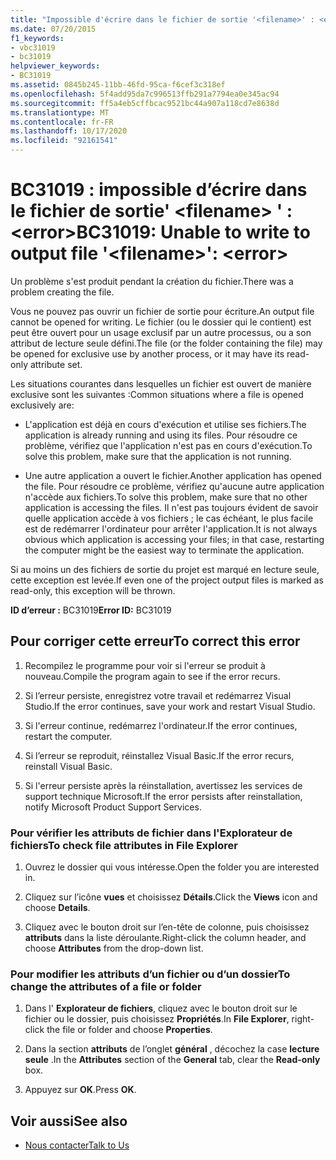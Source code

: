 ```yaml
---
title: "Impossible d'écrire dans le fichier de sortie '<filename>' : <error>"
ms.date: 07/20/2015
f1_keywords:
- vbc31019
- bc31019
helpviewer_keywords:
- BC31019
ms.assetid: 0845b245-11bb-46fd-95ca-f6cef3c318ef
ms.openlocfilehash: 5f4add95da7c996513ffb291a7794ea0e345ac94
ms.sourcegitcommit: ff5a4eb5cffbcac9521bc44a907a118cd7e8638d
ms.translationtype: MT
ms.contentlocale: fr-FR
ms.lasthandoff: 10/17/2020
ms.locfileid: "92161541"
---
```

# <a name="bc31019-unable-to-write-to-output-file-filename-error"></a><span data-ttu-id="e31b9-102">BC31019 : impossible d’écrire dans le fichier de sortie' \<filename> ' : \<error></span><span class="sxs-lookup"><span data-stu-id="e31b9-102">BC31019: Unable to write to output file '\<filename>': \<error></span></span>

<span data-ttu-id="e31b9-103">Un problème s'est produit pendant la création du fichier.</span><span class="sxs-lookup"><span data-stu-id="e31b9-103">There was a problem creating the file.</span></span>

 <span data-ttu-id="e31b9-104">Vous ne pouvez pas ouvrir un fichier de sortie pour écriture.</span><span class="sxs-lookup"><span data-stu-id="e31b9-104">An output file cannot be opened for writing.</span></span> <span data-ttu-id="e31b9-105">Le fichier (ou le dossier qui le contient) est peut être ouvert pour un usage exclusif par un autre processus, ou a son attribut de lecture seule défini.</span><span class="sxs-lookup"><span data-stu-id="e31b9-105">The file (or the folder containing the file) may be opened for exclusive use by another process, or it may have its read-only attribute set.</span></span>

 <span data-ttu-id="e31b9-106">Les situations courantes dans lesquelles un fichier est ouvert de manière exclusive sont les suivantes :</span><span class="sxs-lookup"><span data-stu-id="e31b9-106">Common situations where a file is opened exclusively are:</span></span>

- <span data-ttu-id="e31b9-107">L'application est déjà en cours d'exécution et utilise ses fichiers.</span><span class="sxs-lookup"><span data-stu-id="e31b9-107">The application is already running and using its files.</span></span> <span data-ttu-id="e31b9-108">Pour résoudre ce problème, vérifiez que l'application n'est pas en cours d'exécution.</span><span class="sxs-lookup"><span data-stu-id="e31b9-108">To solve this problem, make sure that the application is not running.</span></span>

- <span data-ttu-id="e31b9-109">Une autre application a ouvert le fichier.</span><span class="sxs-lookup"><span data-stu-id="e31b9-109">Another application has opened the file.</span></span> <span data-ttu-id="e31b9-110">Pour résoudre ce problème, vérifiez qu'aucune autre application n'accède aux fichiers.</span><span class="sxs-lookup"><span data-stu-id="e31b9-110">To solve this problem, make sure that no other application is accessing the files.</span></span> <span data-ttu-id="e31b9-111">Il n'est pas toujours évident de savoir quelle application accède à vos fichiers ; le cas échéant, le plus facile est de redémarrer l'ordinateur pour arrêter l'application.</span><span class="sxs-lookup"><span data-stu-id="e31b9-111">It is not always obvious which application is accessing your files; in that case, restarting the computer might be the easiest way to terminate the application.</span></span>

 <span data-ttu-id="e31b9-112">Si au moins un des fichiers de sortie du projet est marqué en lecture seule, cette exception est levée.</span><span class="sxs-lookup"><span data-stu-id="e31b9-112">If even one of the project output files is marked as read-only, this exception will be thrown.</span></span>

 <span data-ttu-id="e31b9-113">**ID d’erreur :** BC31019</span><span class="sxs-lookup"><span data-stu-id="e31b9-113">**Error ID:** BC31019</span></span>

## <a name="to-correct-this-error"></a><span data-ttu-id="e31b9-114">Pour corriger cette erreur</span><span class="sxs-lookup"><span data-stu-id="e31b9-114">To correct this error</span></span>

1. <span data-ttu-id="e31b9-115">Recompilez le programme pour voir si l'erreur se produit à nouveau.</span><span class="sxs-lookup"><span data-stu-id="e31b9-115">Compile the program again to see if the error recurs.</span></span>

2. <span data-ttu-id="e31b9-116">Si l’erreur persiste, enregistrez votre travail et redémarrez Visual Studio.</span><span class="sxs-lookup"><span data-stu-id="e31b9-116">If the error continues, save your work and restart Visual Studio.</span></span>

3. <span data-ttu-id="e31b9-117">Si l'erreur continue, redémarrez l'ordinateur.</span><span class="sxs-lookup"><span data-stu-id="e31b9-117">If the error continues, restart the computer.</span></span>

4. <span data-ttu-id="e31b9-118">Si l’erreur se reproduit, réinstallez Visual Basic.</span><span class="sxs-lookup"><span data-stu-id="e31b9-118">If the error recurs, reinstall Visual Basic.</span></span>

5. <span data-ttu-id="e31b9-119">Si l'erreur persiste après la réinstallation, avertissez les services de support technique Microsoft.</span><span class="sxs-lookup"><span data-stu-id="e31b9-119">If the error persists after reinstallation, notify Microsoft Product Support Services.</span></span>

### <a name="to-check-file-attributes-in-file-explorer"></a><span data-ttu-id="e31b9-120">Pour vérifier les attributs de fichier dans l'Explorateur de fichiers</span><span class="sxs-lookup"><span data-stu-id="e31b9-120">To check file attributes in File Explorer</span></span>

1. <span data-ttu-id="e31b9-121">Ouvrez le dossier qui vous intéresse.</span><span class="sxs-lookup"><span data-stu-id="e31b9-121">Open the folder you are interested in.</span></span>

2. <span data-ttu-id="e31b9-122">Cliquez sur l’icône **vues** et choisissez **Détails**.</span><span class="sxs-lookup"><span data-stu-id="e31b9-122">Click the **Views** icon and choose **Details**.</span></span>

3. <span data-ttu-id="e31b9-123">Cliquez avec le bouton droit sur l’en-tête de colonne, puis choisissez **attributs** dans la liste déroulante.</span><span class="sxs-lookup"><span data-stu-id="e31b9-123">Right-click the column header, and choose **Attributes** from the drop-down list.</span></span>

### <a name="to-change-the-attributes-of-a-file-or-folder"></a><span data-ttu-id="e31b9-124">Pour modifier les attributs d’un fichier ou d’un dossier</span><span class="sxs-lookup"><span data-stu-id="e31b9-124">To change the attributes of a file or folder</span></span>

1. <span data-ttu-id="e31b9-125">Dans l' **Explorateur de fichiers**, cliquez avec le bouton droit sur le fichier ou le dossier, puis choisissez **Propriétés**.</span><span class="sxs-lookup"><span data-stu-id="e31b9-125">In **File Explorer**, right-click the file or folder and choose **Properties**.</span></span>

2. <span data-ttu-id="e31b9-126">Dans la section **attributs** de l’onglet **général** , décochez la case **lecture seule** .</span><span class="sxs-lookup"><span data-stu-id="e31b9-126">In the **Attributes** section of the **General** tab, clear the **Read-only** box.</span></span>

3. <span data-ttu-id="e31b9-127">Appuyez sur **OK**.</span><span class="sxs-lookup"><span data-stu-id="e31b9-127">Press **OK**.</span></span>

## <a name="see-also"></a><span data-ttu-id="e31b9-128">Voir aussi</span><span class="sxs-lookup"><span data-stu-id="e31b9-128">See also</span></span>

- [<span data-ttu-id="e31b9-129">Nous contacter</span><span class="sxs-lookup"><span data-stu-id="e31b9-129">Talk to Us</span></span>](/visualstudio/ide/feedback-options)
